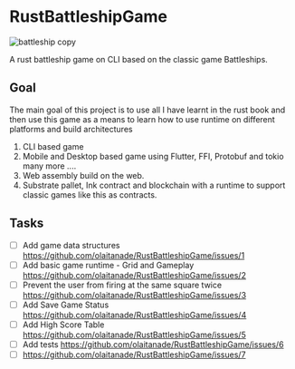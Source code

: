 # RustBattleshipGame
![battleship copy](https://github.com/olaitanade/RustBattleshipGame/assets/11635588/2dacb1d9-590b-42c2-bfda-20254dd506e2)

A rust battleship game on CLI based on the classic game Battleships.

## Goal

The main goal of this project is to use all I have learnt in the rust book and then use this game as a means to learn how to use runtime on different platforms and build architectures

1. CLI based game
1. Mobile and Desktop based game using Flutter, FFI, Protobuf and tokio many more ....
1. Web assembly build on the web.
1. Substrate pallet, Ink contract and blockchain with a runtime to support classic games like this as contracts.

## Tasks

- [ ] Add game data structures <https://github.com/olaitanade/RustBattleshipGame/issues/1>
- [ ] Add basic game runtime - Grid and Gameplay <https://github.com/olaitanade/RustBattleshipGame/issues/2>
- [ ] Prevent the user from firing at the same square twice <https://github.com/olaitanade/RustBattleshipGame/issues/3>
- [ ] Add Save Game Status <https://github.com/olaitanade/RustBattleshipGame/issues/4>
- [ ] Add High Score Table <https://github.com/olaitanade/RustBattleshipGame/issues/5>
- [ ] Add tests <https://github.com/olaitanade/RustBattleshipGame/issues/6>
- [ ] <https://github.com/olaitanade/RustBattleshipGame/issues/7>
